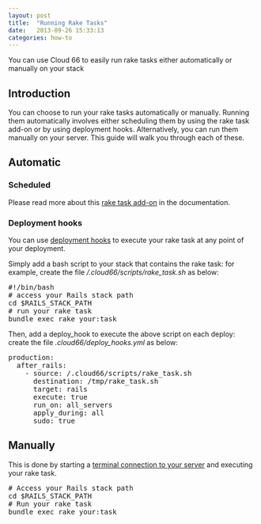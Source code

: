 ```yaml
---
layout: post
title:  "Running Rake Tasks"
date:   2013-09-26 15:33:13
categories: how-to
---
```


<p class="lead">You can use Cloud 66 to easily run rake tasks either automatically or manually on your stack</p>

## Introduction
You can choose to run your rake tasks automatically or manually. Running them automatically involves either scheduling them by using the rake task add-on or by using deployment hooks.
Alternatively, you can run them manually on your server. This guide will walk you through each of these.

## Automatic

### Scheduled
Please read more about this [rake task add-on](/help/rake_task) in the documentation.

### Deployment hooks

You can use [deployment hooks](/help/deploy_hooks) to execute your rake task at any point of your deployment.

Simply add a bash script to your stack that contains the rake task: for example, create the file */.cloud66/scripts/rake_task.sh* as below:
<pre class="terminal-commands">
&#35;!/bin/bash
&#35; access your Rails stack path
cd $RAILS_STACK_PATH
&#35; run your rake task
bundle exec rake your:task
</pre>

Then, add a deploy_hook to execute the above script on each deploy: create the file *.cloud66/deploy_hooks.yml* as below:
<pre class="terminal-commands">
production:
  after_rails:
    - source: /.cloud66/scripts/rake_task.sh
      destination: /tmp/rake_task.sh
      target: rails
      execute: true
      run_on: all_servers
      apply_during: all
      sudo: true
</pre>

## Manually
This is done by starting a [terminal connection to your server](/help/shell_to_your_servers) and executing your rake task.

<pre class="terminal-commands">
&#35; Access your Rails stack path
cd $RAILS_STACK_PATH
&#35; Run your rake task
bundle exec rake your:task
</pre>